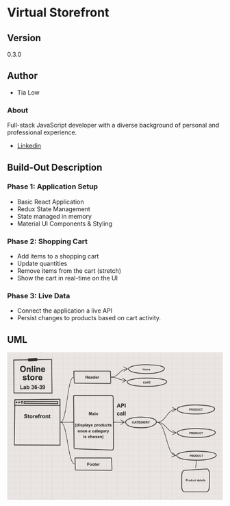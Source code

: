 # Virtual Storefront

## Version
0.3.0

## Author
- Tia Low

### About
Full-stack JavaScript developer with a diverse background of personal and professional experience.
- [Linkedin](https://www.linkedin.com/in/tia-low/)

## Build-Out Description

### **Phase 1: Application Setup**
- Basic React Application
- Redux State Management
- State managed in memory
- Material UI Components & Styling

### **Phase 2: Shopping Cart**
- Add items to a shopping cart
- Update quantities
- Remove items from the cart (stretch)
- Show the cart in real-time on the UI

### **Phase 3: Live Data**
- Connect the application a live API
- Persist changes to products based on cart activity.


## UML
![UML](public/storefront-UML.png)


